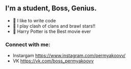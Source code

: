 ## I'm a student, Boss, Genius.
- 💪 I like to write code
- 🥅 I play clash of clans and brawl stars!!
- 🧙 Harry Potter is the Best movie ever

### Connect with me:

- Instargam https://www.instagram.com/permyakoovv/
- VK https://vk.com/boss_permyakoovv

